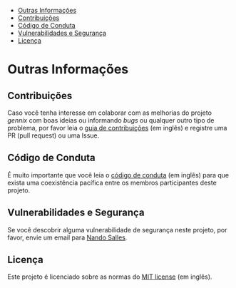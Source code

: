 - [Outras Informações](#section-01)
- [Contribuições](#section-02)
- [Código de Conduta](#section-03)
- [Vulnerabilidades e Segurança](#section-04)
- [Licença](#section-05)

<a name="section-01"></a>
# Outras Informações



<a name="section-02"></a>
## Contribuições

Caso você tenha interesse em colaborar com as melhorias do projeto *gennix* com boas ideias ou informando _bugs_ ou qualquer outro tipo de problema, por favor leia o [guia de contribuições](https://github.com/fsclaro/gennix/blob/master/CONTRIBUTING.md) (em inglês) e registre uma PR (pull request) ou uma Issue.

<a name="section-03"></a>
## Código de Conduta

É muito importante que você leia o [código de conduta](https://github.com/fsclaro/gennix/blob/master/CODE_OF_CONDUCT.md) (em inglês) para que exista uma coexistência pacífica entre os membros participantes deste projeto.

<a name="section-04"></a>
## Vulnerabilidades e Segurança

Se você descobrir alguma vulnerabilidade de segurança neste projeto, por favor, envie um email para [Nando Salles](mailto:fsclaro@gmail.com).

<a name="section-05"></a>
## Licença

Este projeto é licenciado sobre as normas do [MIT license](https://github.com/fsclaro/gennix/blob/master/LICENSE.md) (em inglês).
